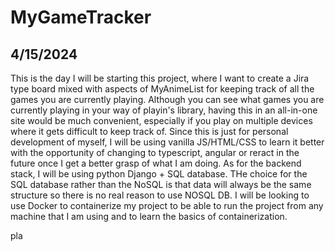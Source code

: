 # MyGameTracker

## 4/15/2024
This is the day I will be starting this project, where I want to create a Jira type board mixed with aspects of MyAnimeList for keeping track of all the games you are currently playing.  Although you can see what games you are currently playing in your way of playin's library, having this in an all-in-one site would be much convenient, especially if you play on multiple devices where it gets difficult to keep track of. Since this is just for personal development of myself, I will be using vanilla JS/HTML/CSS to learn it better with the opportunity of changing to typescript, angular or reract in the future once I get a better grasp of what I am doing.  As for the backend stack, I will be using python Django + SQL database.  THe choice for the SQL database rather than the NoSQL is that data will always be the same structure so there is no real reason to use NOSQL DB.  I will be looking to use Docker to containerize my project to be able to run the project from any machine that I am using and to learn the basics of containerization.

pla